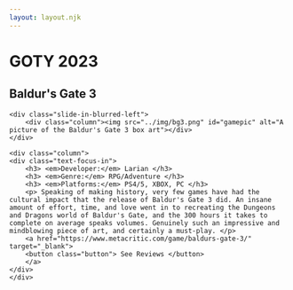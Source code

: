 ```yaml
---
layout: layout.njk
---
```

<div class="text-shadow-pop-right">
    <h1> GOTY 2023 </h1>
</div>

<div class="text-focus-in">
    <h2 class="gametitle"> Baldur's Gate 3 </h2>
</div>

<div class="row">

    <div class="slide-in-blurred-left">
        <div class="column"><img src="../img/bg3.png" id="gamepic" alt="A picture of the Baldur's Gate 3 box art"></div>
    </div>

    <div class="column">
    <div class="text-focus-in">
        <h3> <em>Developer:</em> Larian </h3>
        <h3> <em>Genre:</em> RPG/Adventure </h3>
        <h3> <em>Platforms:</em> PS4/5, XBOX, PC </h3>
        <p> Speaking of making history, very few games have had the cultural impact that the release of Baldur's Gate 3 did. An insane amount of effort, time, and love went in to recreating the Dungeons and Dragons world of Baldur's Gate, and the 300 hours it takes to complete on average speaks volumes. Genuinely such an impressive and mindblowing piece of art, and certainly a must-play. </p>
        <a href="https://www.metacritic.com/game/baldurs-gate-3/" target="_blank">
        <button class="button"> See Reviews </button>
        </a>
    </div>
    </div>

</div>
